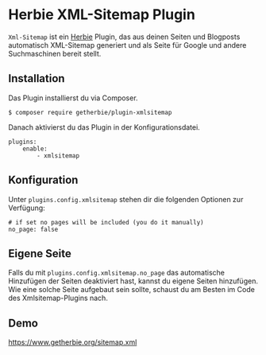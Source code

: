 # Herbie XML-Sitemap Plugin

`Xml-Sitemap` ist ein [Herbie](http://github.com/getherbie/herbie) Plugin, das aus deinen Seiten und Blogposts 
automatisch XML-Sitemap generiert und als Seite für Google und andere Suchmaschinen bereit stellt.


## Installation

Das Plugin installierst du via Composer.

	$ composer require getherbie/plugin-xmlsitemap

Danach aktivierst du das Plugin in der Konfigurationsdatei.

    plugins:
        enable:
            - xmlsitemap


## Konfiguration

Unter `plugins.config.xmlsitemap` stehen dir die folgenden Optionen zur Verfügung:

    # if set no pages will be included (you do it manually)
    no_page: false


## Eigene Seite

Falls du mit `plugins.config.xmlsitemap.no_page` das automatische Hinzufügen der Seiten deaktiviert hast, kannst
du eigene Seiten hinzufügen. Wie eine solche Seite aufgebaut sein sollte, schaust du am Besten im Code des
Xmlsitemap-Plugins nach. 


## Demo

<https://www.getherbie.org/sitemap.xml>
